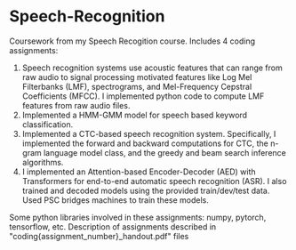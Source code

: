 # Speech-Recognition
Coursework from my Speech Recogition course. Includes 4 coding assignments:
1. Speech recognition systems use acoustic features that can range from raw audio to signal processing motivated features like Log Mel Filterbanks (LMF), spectrograms, and Mel-Frequency Cepstral Coefficients (MFCC). I implemented python code to compute LMF features from raw audio files.
2. Implemented a HMM-GMM model for speech based keyword classification.
3. Implemented a CTC-based speech recognition system. Specifically, I implemented the forward and backward computations for CTC, the n-gram language model class, and the greedy and beam search inference algorithms.
4. I implemented an Attention-based Encoder-Decoder (AED) with Transformers for end-to-end automatic speech recognition (ASR). I also trained and decoded models using the provided train/dev/test data. Used PSC bridges machines to train these models. 

Some python libraries involved in these assignments: numpy, pytorch, tensorflow, etc.
Description of assignments described in "coding{assignment_number}_handout.pdf" files
